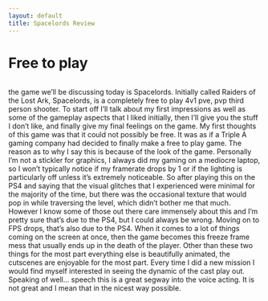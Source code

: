 ```yaml
---
layout: default
title: Spacelords Review
---
```


<div class="post">
	<h1 class="pageTitle">Free to play</h1>
	<img src="{{ '/assets/img/touring.jpg' | prepend: site.baseurl }}" alt="">
	<p class="intro">the game we’ll be discussing today is Spacelords. Initially called Raiders of the Lost Ark, Spacelords, is a completely free to play 4v1 pve, pvp third person shooter. To start off I’ll talk about my first impressions as well as some of the gameplay aspects that I liked initially, then I’ll give you the stuff I don’t like, and finally give my final feelings on the game. My first thoughts of this game was that it could not possibly be free. It was as if a Triple A gaming company had decided to finally make a free to play game. The reason as to why I say this is because of the look of the game. Personally I’m not a stickler for graphics, I always did my gaming on a mediocre laptop, so I won’t typically notice if my framerate drops by 1 or if the lighting is particularly off unless it’s extremely noticeable. So after playing this on the PS4 and saying that the visual glitches that I experienced were minimal for the majority of the time, but there was the occasional texture that would pop in while traversing the level, which didn’t bother me that much. However I know some of those out there care immensely about this and I’m pretty sure that’s due to the PS4, but I could always be wrong. Moving on to FPS drops, that’s also due to the PS4. When it comes to a lot of things coming on the screen at once, then the game becomes this freeze frame mess that usually ends up in the death of the player. Other than these two things for the most part everything else is beautifully animated, the cutscenes are enjoyable for the most part. Every time I did a new mission I would find myself interested in seeing the dynamic of the cast play out. Speaking of well... speech this is a great segway into the voice acting. It is not great and I mean that in the nicest way possible.</p>
</div>
